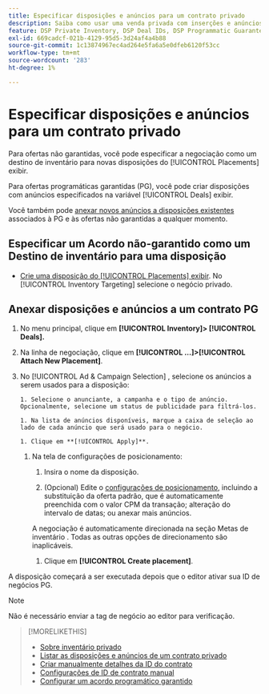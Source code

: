 ```yaml
---
title: Especificar disposições e anúncios para um contrato privado
description: Saiba como usar uma venda privada com inserções e anúncios adicionais.
feature: DSP Private Inventory, DSP Deal IDs, DSP Programmatic Guaranteed Deals
exl-id: 669cadcf-021b-4129-95d5-3d24af4a4b88
source-git-commit: 1c13874967ec4ad264e5fa6a5e0dfeb6120f53cc
workflow-type: tm+mt
source-wordcount: '283'
ht-degree: 1%

---
```


# Especificar disposições e anúncios para um contrato privado

Para ofertas não garantidas, você pode especificar a negociação como um destino de inventário para novas disposições do [!UICONTROL Placements] exibir.

Para ofertas programáticas garantidas (PG), você pode criar disposições com anúncios especificados na variável [!UICONTROL Deals] exibir.

Você também pode [anexar novos anúncios a disposições existentes](/help/dsp/campaign-management/ads/ad-attach-to-placement.md) associados à PG e às ofertas não garantidas a qualquer momento.

## Especificar um Acordo não-garantido como um Destino de inventário para uma disposição

* [Crie uma disposição do [!UICONTROL Placements] exibir](/help/dsp/campaign-management/placements/placement-create.md). No [!UICONTROL Inventory Targeting] selecione o negócio privado.

## Anexar disposições e anúncios a um contrato PG

1. No menu principal, clique em **[!UICONTROL Inventory]> [!UICONTROL Deals].**

1. Na linha de negociação, clique em  **[!UICONTROL ...]>[!UICONTROL Attach New Placement]**.

1. No [!UICONTROL Ad & Campaign Selection] , selecione os anúncios a serem usados para a disposição:

       1. Selecione o anunciante, a campanha e o tipo de anúncio. Opcionalmente, selecione um status de publicidade para filtrá-los.
       
       1. Na lista de anúncios disponíveis, marque a caixa de seleção ao lado de cada anúncio que será usado para o negócio.
       
       1. Clique em **[!UICONTROL Apply]**.
   
   1. Na tela de configurações de posicionamento:

      1. Insira o nome da disposição.

      1. (Opcional) Edite o [configurações de posicionamento](/help/dsp/campaign-management/placements/placement-settings.md), incluindo a substituição da oferta padrão, que é automaticamente preenchida com o valor CPM da transação; alteração do intervalo de datas; ou anexar mais anúncios.

      A negociação é automaticamente direcionada na seção Metas de inventário . Todas as outras opções de direcionamento são inaplicáveis.

      1. Clique em **[!UICONTROL Create placement]**.


A disposição começará a ser executada depois que o editor ativar sua ID de negócios PG.

>[!NOTE]
>
> Não é necessário enviar a tag de negócio ao editor para verificação.

>[!MORELIKETHIS]
>
>* [Sobre inventário privado](private-inventory-about.md)
>* [Listar as disposições e anúncios de um contrato privado](/help/dsp/inventory/private-deal-view-placements.md)
>* [Criar manualmente detalhes da ID do contrato](deal-id-create.md)
>* [Configurações de ID de contrato manual](deal-id-settings.md)
>* [Configurar um acordo programático garantido](programmatic-guaranteed-set-up.md)

